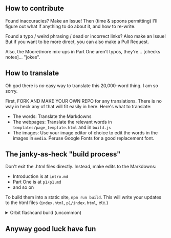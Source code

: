 ## How to contribute

Found inaccuracies? Make an Issue! Then (time & spoons permitting) I'll figure out what if anything to do about it, and how to re-write.

Found a typo / weird phrasing / dead or incorrect links? Also make an Issue! But if you want to be more direct, you can also make a Pull Request.

Also, the Moore/more mix-ups in Part One aren't typos, they're... [checks notes]... "jokes".

## How to translate

Oh god there is *no* easy way to translate this 20,000-word thing. I am so sorry.

First, FORK AND MAKE YOUR OWN REPO for any translations. There is no way in heck any of that will fit easily in here. Here's what to translate:

* The words: Translate the Markdowns
* The webpages: Translate the relevant words in `templates/page_template.html` and in `build.js`
* The images: Use your image editor of choice to edit the words in the images in `media`. Peruse Google Fonts for a good replacement font.

## The janky-as-heck "build process"

Don't exit the .html files directly. Instead, make edits to the Markdowns:

* Introduction is at `intro.md`
* Part One is at `p1/p1.md`
* and so on

To build them into a static site, `npm run build`. This will write your updates to the html files (`index.html`, `p1/index.html`, etc.)

<details>
<summary>Orbit flashcard build (uncommon)</summary>
(There's also another build script in `anki/all-orbits-to-anki.js` that converts all the Orbit flashcards in the above markdowns into .txt files that you can then import into Anki. You, dear contributor, probably won't personally need this.)
</details>

## Anyway good luck have fun